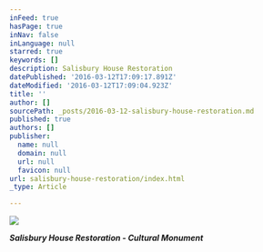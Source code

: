 ```yaml
---
inFeed: true
hasPage: true
inNav: false
inLanguage: null
starred: true
keywords: []
description: Salisbury House Restoration
datePublished: '2016-03-12T17:09:17.891Z'
dateModified: '2016-03-12T17:09:04.923Z'
title: ''
author: []
sourcePath: _posts/2016-03-12-salisbury-house-restoration.md
published: true
authors: []
publisher:
  name: null
  domain: null
  url: null
  favicon: null
url: salisbury-house-restoration/index.html
_type: Article

---
```

![](https://the-grid-user-content.s3-us-west-2.amazonaws.com/4679fab6-70b2-4f92-bd3e-427880bd0cb1.jpg)

_**Salisbury House Restoration - Cultural Monument**_